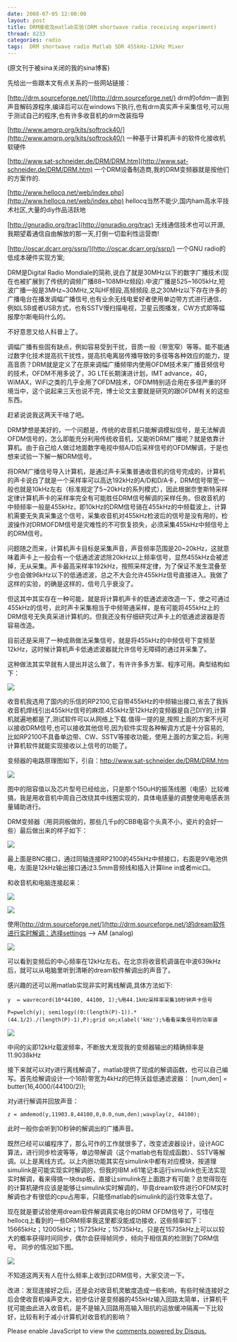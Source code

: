 ```yaml
---
date: 2008-07-05 12:00:00
layout: post
title: DRM接收及matlab实验(DRM shortwave radio receiving experiment)
thread: 8233
categories: radio
tags:  DRM shortwave radio Matlab SDR 455kHz-12kHz Mixer
---
```


(原文刊于被sina关闭的我的sina博客)

先给出一些跟本文有点关系的一些网站链接： 

[http://drm.sourceforge.net/](http://drm.sourceforge.net/)    drm的ofdm一直到声音解码源程序,编译后可以在windows下执行,也有drm真实声卡采集信号,可以用于测试自己的程序,也有许多收音机的drm改装指导 

[http://www.amqrp.org/kits/softrock40/](http://www.amqrp.org/kits/softrock40/) 一种基于计算机声卡的软件化接收机软硬件 

[http://www.sat-schneider.de/DRM/DRM.htm](http://www.sat-schneider.de/DRM/DRM.htm)    一个DRM设备制造商,我的DRM变频器就是按他们的方案作的. 

[http://www.hellocq.net/web/index.php](http://www.hellocq.net/web/index.php)    hellocq当然不能少,国内ham高水平技术社区,大量的diy作品活跃地 

[http://gnuradio.org/trac](http://gnuradio.org/trac)        无线通信技术也可以开源,我期望着通信自由解放的那一天,打倒一切盈利性运营商! 

[http://oscar.dcarr.org/ssrp/](http://oscar.dcarr.org/ssrp/)    一个GNU radio的低成本硬件实现方案; 


DRM是Digital Radio Mondiale的简称,说白了就是30MHz以下的数字广播技术(现在也被扩展到了传统的调频广播88~108MHz频段).中波广播是525~1605kHz,短波广播一般是3MHz~30MHz,又叫HF频段,高频频段.总之30MHz以下存在许多的广播电台在播发调幅广播信号,也有业余无线电爱好者使用单边带方式进行通信，例如LSB或者USB方式，也有SSTV慢扫描电视，卫星云图播发，CW方式即等幅报摩尔斯电码什么的。 
  
不好意思又给人科普上了。 
  
调幅广播有些固有缺点，例如容易受到干扰，音质一般（带宽窄）等等。能不能通过数字化技术提高抗干扰性，提高抗电离层传播导致的多径等各种效应的能力，提高音质？DRM就是定义了在原来调幅广播频带内使用OFDM技术来广播音频信号的技术，OFDM不用多说了，3G LTE长期演进计划，IMT advance，4G，WiMAX，WiFi之类的几乎全用了OFDM技术，OFDM特别适合用在多径严重的环境当中，这个说起来三天也说不完，博士论文主要就是研究的跟OFDM有关的这些东西。 
  
赶紧说说我这两天干啥了吧。 
  
DRM梦想是美好的，一个问题是，传统的收音机只能解调模拟信号，是无法解调OFDM信号的，怎么即能充分利用传统收音机，又能听DRM广播呢？就是依靠计算机。由于自己给人做过地面数字电视中频A/D后采样信号的OFDM解调，于是也想来试验一下解一解DRM信号。 
  
将DRM广播信号导入计算机，是通过声卡采集普通收音机的信号完成的，计算机的声卡说白了就是一个采样率可以高达192kHz的A/D和D/A卡，DRM信号带宽一般也就是10kHz左右（标准规定了5~20kHz的系列模式），因此根据奈奎斯特采样定律计算机声卡的采样率完全有可能胜任DRM信号解调的采样任务。但收音机的中频频率一般是455kHz，即10kHz的DRM信号骑在455kHz的中频载波上，计算机需要无失真采集这个信号，采集收音机对455kHz检波后的信号是没有用的，检波操作对DRMOFDM信号是灾难性的不可恢复损失，必须采集455kHz中频信号上的DRM信号。

问题随之而来，计算机声卡目标是采集声音，声音频率范围是20~20kHz，这就意味着声卡上一般会有一个低通滤波滤除20kHz以上频率信号，显然455kHz会被滤掉，无从采集。声卡最高采样率192kHz，按照采样定律，为了保证不发生混叠至少也会做96kHz以下的低通滤波，总之不大会允许455kHz信号直接进入。我做了这样的实验，的确是这样的，信号几乎衰没了。

但这其中其实存在一种可能，就是将计算机声卡的低通滤波改造一下，使之可通过455kHz的信号，此时声卡采集相当于中频带通采样，是有可能将455kHz上的DRM信号无失真采进计算机的。但我还没有仔细研究过声卡上的低通滤波器是否容易改造。

目前还是采用了一种成熟做法采集信号，就是将455kHz的中频信号下变频至12kHz，这时候计算机声卡低通滤波器就允许信号无障碍的通过并采集了。 
  
这种做法其实早就有人提出并这么做了，有许许多多方案、程序可用。典型结构如下： 

![](../media/drm1.png)

收音机我选用了国内的乐信的RP2100,它自带455kHz的中频输出接口,省去了我拆收音机焊线引出455kHz信号的麻烦.455kHz至12kHz的变频器是自己DIY的,计算机就遍地都是了,测试软件可以从网络上下载.值得一提的是,按照上面的方案不光可以接收DRM信号,也可以接收其他信号,因为软件实现各种解调方式是十分容易的,比如RP2100不具备单边带、CW、SSTV等接收功能，使用上面的方案之后，利用计算机软件就能实现接收以上信号的功能了。 
  
变频器的电路原理图如下，引自：[http://www.sat-schneider.de/DRM/DRM.htm ](http://www.sat-schneider.de/DRM/DRM.htm)

![](../media/drm2.png)

图中的阻容值以及芯片型号已经给出，只是那个150uH的振荡线圈（电感）比较难搞，我是用收音机中周自己改绕其中线圈实现的，具体电感量的调整使用电感表测量辅助进行。 

DRM变频器（用洞洞板做的，那些几千p的CBB电容个头真不小，瓷片的会好一些）最后做出来的样子如下： 

![](../media/drm3.png)

最上面是BNC接口，通过同轴连接RP2100的455kHz中频接口，右面是9V电池供电，左面是12kHz输出接口通过3.5mm音频线和插入计算line in或者mic口。 
  
和收音机和电脑连接起来： 

![](../media/drm4.png)

![](../media/drm5.png)

使用[http://drm.sourceforge.net/](http://drm.sourceforge.net/)的dream软件进行实时解调：选择settings --> AM (analog) 

![](../media/drm6.png)

可以看到变频后的中心频率在12kHz左右。在北京将收音机调谐在中波639kHz后，就可以从电脑里听到清晰的dream软件解调出的声音了。 
  
感兴趣的还可以用matlab实现非实时离线解调,具体方法如下: 

    y  = wavrecord(10*44100, 44100, 1);%用44.1kHz采样率采集10秒钟声卡信号 
    
    P=pwelch(y); semilogy((0:(length(P)-1)).*(44.1/2)./(length(P)-1),P);grid on;xlabel('kHz');%看看采集信号的功率谱 

![](../media/drm7.png)

中间的尖即12kHz载波频率，不断放大发现我的变频器输出的精确频率是11.9038kHz 
  
接下来就可以对y进行离线解调了，matlab提供了现成的解调函数，也可以自己编写。首先给解调设计一个16阶带宽为4kHz的巴特沃兹低通滤波器： 
    [num,den] = butter(16,4000/(44100/2)); 

对y进行解调并回放声音： 

    z = amdemod(y,11903.8,44100,0,0.0,num,den);wavplay(z, 44100); 

此时一般你会听到10秒钟的解调出的广播声音。 
  
既然已经可以编程序了，那么可作的工作就很多了，改变滤波器设计，设计AGC算法，进行同步检波等等，单边带解调（这个matlab也有现成函数）、SSTV等解调。以上是离线方式。以上内嵌功能其实在simulink中都有对应模块，按道理simulink是可能实现实时解调的，但我的IBM x61笔记本运行simulink也无法实现实时解调，看来得搞一块dsp板，直接让simulink在上面跑才有可能？总觉得现在的计算机硬件应该是能够让simulink实时解调的，毕竟dream软件进行OFDM实时解调也才有很低的cpu占用率，只能怪matlab的simulink的运行效率太低了。 
  
现在就是要试验使用dream软件解调真实电台的DRM OFDM信号了，可惜在hellocq上看到的一些DRM频率我这里都没能成功接收，这些频率如下：15665kHz；12005kHz；15725kHz；15735kHz。只是在15735kHz上可以以较大的概率获得时间同步，偶尔会获得帧同步，倾向于相信真的检测到了DRM信号。 同步的情况如下图。

![](../media/drm8.png)

不知道这两天有人在什么频率上收到过DRM信号，大家交流一下。 
  
改进：发现连接好之后，还是会对收音机灵敏度造成一些影响，有些时候连接好之后会使收音机噪声变大，初步估计是变频器的455kHz输入回路太简单，计算机干扰可能由此进入收音机，是不是输入回路用高输入阻抗的运放缓冲隔离一下比较好，比较有利于减小计算机对收音机的影响？

<div id="disqus_thread"></div>
<script type="text/javascript">
    /* * * CONFIGURATION VARIABLES: EDIT BEFORE PASTING INTO YOUR WEBPAGE * * */
    var disqus_shortname = 'jiaoxianjun'; // required: replace example with your forum shortname

    /* * * DON'T EDIT BELOW THIS LINE * * */
    (function() {
        var dsq = document.createElement('script'); dsq.type = 'text/javascript'; dsq.async = true;
        dsq.src = '//' + disqus_shortname + '.disqus.com/embed.js';
        (document.getElementsByTagName('head')[0] || document.getElementsByTagName('body')[0]).appendChild(dsq);
    })();
</script>
<noscript>Please enable JavaScript to view the <a href="http://disqus.com/?ref_noscript">comments powered by Disqus.</a></noscript>
